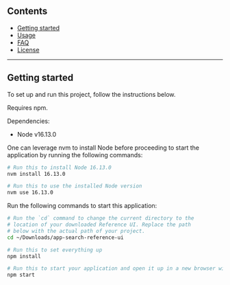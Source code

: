 ## Contents

- [Getting started](#getting-started-)
- [Usage](#usage)
- [FAQ](#faq-)
- [License](#license-)

---

## Getting started 

To set up and run this project, follow the instructions below.

Requires npm.

Dependencies:
- Node v16.13.0

One can leverage nvm to install Node before proceeding to start the application by running the following commands:

```bash
# Run this to install Node 16.13.0
nvm install 16.13.0

# Run this to use the installed Node version 
nvm use 16.13.0
```

Run the following commands to start this application:

```bash
# Run the `cd` command to change the current directory to the
# location of your downloaded Reference UI. Replace the path
# below with the actual path of your project.
cd ~/Downloads/app-search-reference-ui

# Run this to set everything up
npm install

# Run this to start your application and open it up in a new browser window
npm start
```